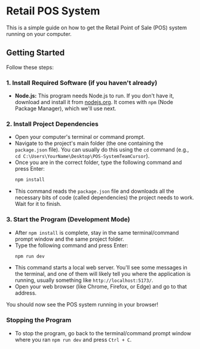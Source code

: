 # Retail POS System

This is a simple guide on how to get the Retail Point of Sale (POS) system running on your computer.

## Getting Started

Follow these steps:

### 1. Install Required Software (if you haven't already)

*   **Node.js:** This program needs Node.js to run. If you don't have it, download and install it from [nodejs.org](https://nodejs.org/). It comes with `npm` (Node Package Manager), which we'll use next.

### 2. Install Project Dependencies

*   Open your computer's terminal or command prompt.
*   Navigate to the project's main folder (the one containing the `package.json` file). You can usually do this using the `cd` command (e.g., `cd C:\Users\YourName\Desktop\POS-SystemTeamCursor`).
*   Once you are in the correct folder, type the following command and press Enter:
    ```bash
    npm install
    ```
*   This command reads the `package.json` file and downloads all the necessary bits of code (called dependencies) the project needs to work. Wait for it to finish.

### 3. Start the Program (Development Mode)

*   After `npm install` is complete, stay in the same terminal/command prompt window and the same project folder.
*   Type the following command and press Enter:
    ```bash
    npm run dev
    ```
*   This command starts a local web server. You'll see some messages in the terminal, and one of them will likely tell you where the application is running, usually something like `http://localhost:5173/`.
*   Open your web browser (like Chrome, Firefox, or Edge) and go to that address.

You should now see the POS system running in your browser!

### Stopping the Program

*   To stop the program, go back to the terminal/command prompt window where you ran `npm run dev` and press `Ctrl + C`. 